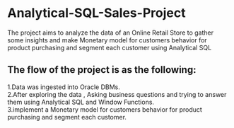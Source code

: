 # Analytical-SQL-Sales-Project
The project aims to analyze the data of an Online Retail Store to gather some insights and make Monetary model for customers behavior for product purchasing and segment each customer using Analytical SQL 
## The flow of the project is as the following:
1.Data was ingested into Oracle DBMs.  
2.After exploring the data , Asking business questions and trying to answer them  using Analytical SQL and Window Functions.  
3.implement a Monetary model for customers behavior for product purchasing and segment each customer.  

